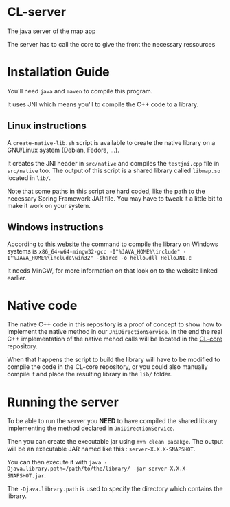 # CL-server
The java server of the map app

The server has to call the core to give the front the necessary ressources

# Installation Guide

You'll need `java` and `maven` to compile this program.

It uses JNI which means you'll to compile the C++ code to a library.

## Linux instructions

A `create-native-lib.sh` script is available to create the native library on a GNU/Linux system (Debian, Fedora, ...).

It creates the JNI header in `src/native` and compiles the `testjni.cpp` file in
`src/native` too. The output of this script is a shared library called `libmap.so`
located in  `lib/`.

Note that some paths in this script are hard coded, like the path to the necessary
Spring Framework JAR file. You may have to tweak it a little bit to make it work
on your system.

## Windows instructions

According to [this website](https://www3.ntu.edu.sg/home/ehchua/programming/java/JavaNativeInterface.html) the command to compile the library on Windows systems
is `x86_64-w64-mingw32-gcc -I"%JAVA_HOME%\include" -I"%JAVA_HOME%\include\win32" -shared -o hello.dll HelloJNI.c`

It needs MinGW, for more information on that look on to the website linked earlier.

# Native code

The native C++ code in this repository is a proof of concept to show how to 
implement the native method in our `JniDirectionService`. In the end the real C++
implementation of the native mehod calls will be located in the [CL-core]() 
repository.

When that happens the script to build the library will have to be modified to 
compile the code in the CL-core repository, or you could also manually compile it
and place the resulting library in the `lib/` folder.

# Running the server

To be able to run the server you **NEED** to have compiled the shared library implementing the 
method declared in `JniDirectionService`.

Then you can create the executable jar using `mvn clean pacakge`. The output will be an executable
JAR named like this : `server-X.X.X-SNAPSHOT`.

You can then execute it with 
`java -Djava.library.path=/path/to/the/library/ -jar server-X.X.X-SNAPSHOT.jar`.

The `-Djava.library.path` is used to specify the directory which contains the library.